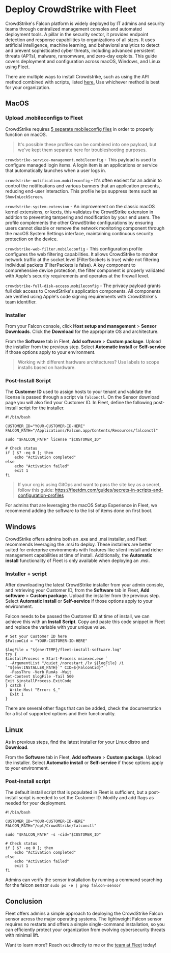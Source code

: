 # Deploy CrowdStrike with Fleet

CrowdStrike's Falcon platform is widely deployed by IT admins and security teams through centralized management consoles and automated deployment tools. A pillar in the security sector, it provides endpoint detection and response capabilities to organizations of all sizes. It uses artificial intelligence, machine learning, and behavioral analytics to detect and prevent sophisticated cyber threats, including advanced persistent threats (APTs), malware, ransomware, and zero-day exploits. This guide covers deployment and configuration across macOS, Windows, and Linux using Fleet.

There are multiple ways to install Crowdstrike, such as using the API method combined with scripts, listed [here.](https://github.com/CrowdStrike/falcon-scripts) Use whichever method is best for your organization.

## MacOS

### Upload .mobileconfigs to Fleet

CrowdStrike requires [5 separate mobileconfig files](https://github.com/fleetdm/fleet/tree/main/assets/configuration-profiles) in order to properly function on macOS.

> It's possible these profiles can be combined into one payload, but we've kept them separate here for troubleshooting purposes.

`crowdstrike-service-management.mobileconfig` - This payload is used to configure managed login items. A login item is an applications or service that automatically launches when a user logs in.

`crowdstrike-notification.mobileconfig` - It's often easiest for an admin to control the notifications and various banners that an application presents, reducing end-user interaction. This profile helps suppress items such as `ShowInLockScreen`.

`crowdstrike-system-extension` - An improvement on the classic macOS kernel extensions, or kexts, this validates the CrowdStrike extension in addition to preventing tampering and modification by your end users. The profile complements the other CrowdStrike configurations by ensuring users cannot disable or remove the network monitoring component through the macOS System Settings interface, maintaining continuous security protection on the device.

`crowdstrike-web-filter.mobileconfig` - This configuration profile configures the web filtering capabilities. It allows CrowdStrike to monitor network traffic at the socket level (FilterSockets is true) while not filtering individual packets (FilterPackets is false). A key component to comprehensive device protection, the filter component is properly validated with Apple's security requirements and operates at the firewall level.

`crowdstrike-full-disk-access.mobileconfig` - The privacy payload grants full disk access to CrowdStrike's application components. All components are verified using Apple's code signing requirements with CrowdStrike's team identifier.

### Installer

From your Falcon console, click **Host setup and management** > **Sensor Downloads**. Click the **Download** for the appropriate OS and architecture.

From the **Software** tab in Fleet, **Add software** > **Custom package**. Upload the installer from the previous step. Select **Automatic install** or **Self-service** if those options apply to your environment. 

>Working with different hardware architectures? Use labels to scope installs based on hardware.

### Post-Install Script

The **Customer ID** used to assign hosts to your tenant and validate the license is passed through a script via `falconctl`. On the Sensor download page you will also find your Customer ID. In Fleet, define the following post-install script for the installer. 

```
#!/bin/bash

CUSTOMER_ID="YOUR-CUSTOMER-ID-HERE"
FALCON_PATH="/Applications/Falcon.app/Contents/Resources/falconctl"

sudo "$FALCON_PATH" license "$CUSTOMER_ID"

# Check status
if [ $? -eq 0 ]; then
    echo "Activation completed"
else
    echo "Activation failed"
    exit 1
fi
```

>If your org is using GitOps and want to pass the site key as a secret, follow this guide: https://fleetdm.com/guides/secrets-in-scripts-and-configuration-profiles

For admins that are leveraging the macOS Setup Experience in Fleet, we recommend adding the software to the list of items done on first boot.

## Windows

CrowdStrike offers admins both an .exe and .msi installer, and Fleet recommends leveraging the .msi to deploy. These installers are better suited for enterprise environments with features like silent install and richer management capabilities at time of install. Additionally, the **Automatic install** functionality of Fleet is only available when deploying an .msi.

### Installer + script

After downloading the latest CrowdStrike installer from your admin console, and retrieving your Customer ID, from the **Software** tab in Fleet, **Add software** > **Custom package**. Upload the installer from the previous step. Select **Automatic install** or **Self-service** if those options apply to your environment. 

Falcon needs to be passed the Customer ID at time of install, we can achieve this with an **Install Script**. Copy and paste this code snippet in Fleet and replace the variable with your unique value.

```
# Set your Customer ID here
$FalconCid = "YOUR-CUSTOMER-ID-HERE"

$logFile = "${env:TEMP}/fleet-install-software.log"
try {
$installProcess = Start-Process msiexec.exe `
  -ArgumentList "/quiet /norestart /lv ${logFile} /i `"${env:INSTALLER_PATH}`" CID=${FalconCid}" `
  -PassThru -Verb RunAs -Wait
Get-Content $logFile -Tail 500
Exit $installProcess.ExitCode
} catch {
  Write-Host "Error: $_"
  Exit 1
}
```

There are several other flags that can be added, check the documentation for a list of supported options and their functionality.

## Linux

As in previous steps, find the latest installer for your Linux distro and **Download**.

From the **Software** tab in Fleet, **Add software** > **Custom package**. Upload the installer. Select **Automatic install** or **Self-service** if those options apply to your environment.

### Post-install script

The default install script that is populated in Fleet is sufficient, but a post-install script is needed to set the Customer ID. Modify and add flags as needed for your deployment.

```
#!/bin/bash

CUSTOMER_ID="YOUR-CUSTOMER-ID-HERE"
FALCON_PATH="/opt/CrowdStrike/falconctl"

sudo "$FALCON_PATH" -s -cid="$CUSTOMER_ID"

# Check status
if [ $? -eq 0 ]; then
    echo "Activation completed"
else
    echo "Activation failed"
    exit 1
fi
```

Admins can verify the sensor installation by running a command searching for the falcon sensor `sudo ps -e | grep falcon-sensor`

## Conclusion

Fleet offers admins a simple approach to deploying the CrowdStrike Falcon sensor across the major operating systems. The lightweight Falcon sensor requires no restarts and offers a simple single-command installation, so you can efficiently protect your organization from evolving cybersecurity threats with minimal lift.

Want to learn more? Reach out directly to me or the [team at Fleet](https://fleetdm.com/contact) today!


<meta name="articleTitle" value="Deploy CrowdStrike with Fleet">
<meta name="authorFullName" value="Harrison Ravazzolo">
<meta name="authorGitHubUsername" value="harrisonravazzolo">
<meta name="category" value="guides">
<meta name="publishedOn" value="2025-08-11">
<meta name="description" value="Deploy CrowdStrike with Fleet">
<meta name="articleImageUrl" value="../website/assets/images/articles/fleet-crowdstrike-cover-800x450@2x.png">
